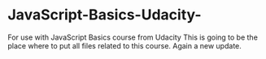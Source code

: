 # JavaScript-Basics-Udacity-
For use with JavaScript Basics course from Udacity
This is going to be the place where to put all files related to this course.
Again a new update.
